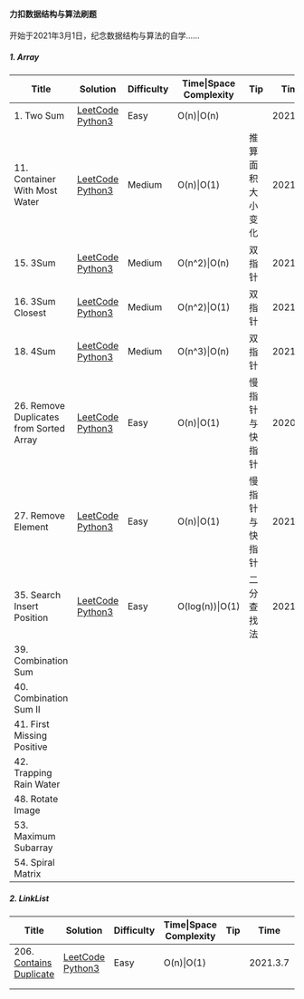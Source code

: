 #### 力扣数据结构与算法刷题

开始于2021年3月1日，纪念数据结构与算法的自学......

##### 1. Array

| Title                                   | Solution                                                     | Difficulty | Time\|Space Complexity | Tip              | Time     | Star           |
| --------------------------------------- | ------------------------------------------------------------ | ---------- | ---------------------- | ---------------- | -------- | -------------- |
| 1. Two Sum                              | [LeetCode   Python3](https://github.com/hongkong9771/LeetCode/tree/main/Code/0001.Two%20Sum) | Easy       | O(n)\|O(n)             |                  | 2021.3.2 |                |
| 11. Container With Most Water           | [LeetCode   Python3](https://github.com/hongkong9771/LeetCode/tree/main/Code/0011.Container%20With%20Most%20Water) | Medium     | O(n)\|O(1)             | 推算面积大小变化 | 2021.3.2 | :heart:        |
| 15. 3Sum                                | [LeetCode   Python3](https://github.com/hongkong9771/LeetCode/tree/main/Code/0015.3Sum) | Medium     | O(n^2​)\|O(n)           | 双指针           | 2021.3.2 | :heart:        |
| 16. 3Sum Closest                        | [LeetCode   Python3](https://github.com/hongkong9771/LeetCode/tree/main/Code/0016.3Sum%20Closest) | Medium     | O(n^2)\|O(1)           | 双指针           | 2021.3.2 | :heart:        |
| 18. 4Sum                                | [LeetCode   Python3](https://github.com/hongkong9771/LeetCode/tree/main/Code/0018.4Sum) | Medium     | O(n^3)\|O(n)           | 双指针           | 2021.3.3 | :heart:        |
| 26. Remove Duplicates from Sorted Array | [LeetCode   Python3](https://github.com/hongkong9771/LeetCode/tree/main/Code/0026.Remove%20Duplicates%20from%20Sorted%20Array) | Easy       | O(n)\|O(1)             | 慢指针与快指针   | 2020.3.3 | :heart:        |
| 27. Remove Element                      | [LeetCode   Python3](https://github.com/hongkong9771/LeetCode/tree/main/Code/0027.Remove%20Element) | Easy       | O(n)\|O(1)             | 慢指针与快指针   | 2021.3.4 | :heart::heart: |
| 35. Search Insert Position              | [LeetCode   Python3]()                                       | Easy       | O(log(n))\|O(1)        | 二分查找法       | 2021.3.5 | :heart::heart: |
| 39. Combination Sum                     |                                                              |            |                        |                  |          |                |
| 40. Combination Sum II                  |                                                              |            |                        |                  |          |                |
| 41. First Missing Positive              |                                                              |            |                        |                  |          |                |
| 42. Trapping Rain Water                 |                                                              |            |                        |                  |          |                |
| 48. Rotate Image                        |                                                              |            |                        |                  |          |                |
| 53. Maximum Subarray                    |                                                              |            |                        |                  |          |                |
| 54. Spiral Matrix                       |                                                              |            |                        |                  |          |                |

##### 2. LinkList

| Title                                                        | Solution                                                     | Difficulty | Time\|Space Complexity | Tip  | Time     | Star    |
| ------------------------------------------------------------ | ------------------------------------------------------------ | ---------- | ---------------------- | ---- | -------- | ------- |
| 206. [Contains Duplicate](https://leetcode-cn.com/problems/contains-duplicate/) | [LeetCode   Python3](https://github.com/hongkong9771/LeetCode/tree/main/Code/0206.Contains%20Duplicate) | Easy       | O(n)\|O(1)             |      | 2021.3.7 | :heart: |
|                                                              |                                                              |            |                        |      |          |         |
|                                                              |                                                              |            |                        |      |          |         |

